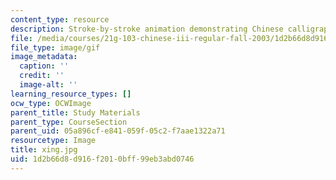 ```yaml
---
content_type: resource
description: Stroke-by-stroke animation demonstrating Chinese calligraphy.
file: /media/courses/21g-103-chinese-iii-regular-fall-2003/1d2b66d8d916f2010bff99eb3abd0746_xing.jpg
file_type: image/gif
image_metadata:
  caption: ''
  credit: ''
  image-alt: ''
learning_resource_types: []
ocw_type: OCWImage
parent_title: Study Materials
parent_type: CourseSection
parent_uid: 05a896cf-e841-059f-05c2-f7aae1322a71
resourcetype: Image
title: xing.jpg
uid: 1d2b66d8-d916-f201-0bff-99eb3abd0746
---
```

